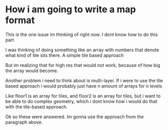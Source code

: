 # How i am going to write a map format

This is the one issue im thinking of right now. I dont know how to do this part

I was thinking of doing something like an array with numbers that denote what kind of tile sits there. A simple tile based approach

But im realizing that for high res that would not work, because of how big the array would become.

Another problem i need to think about is multi-layer. If i were to use the tile based approach i would probably just have n amount of arrays for n levels

Like floor1 is an array for tiles, and floor2 is an array for tiles, but i want to be able to do complex geometry, which i dont know how i would do that with the tile-based approach.

Ok so these were answered. Im gonna use the approach from the paragraph above.